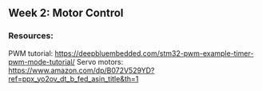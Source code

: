 ## Week 2: Motor Control 
### Resources: 
PWM tutorial: https://deepbluembedded.com/stm32-pwm-example-timer-pwm-mode-tutorial/ 
Servo motors: https://www.amazon.com/dp/B072V529YD?ref=ppx_yo2ov_dt_b_fed_asin_title&th=1 
